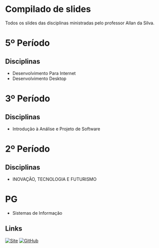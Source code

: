 # Compilado de slides

Todos os slides das disciplinas ministradas pelo professor Allan da Silva.
# 5º Período
## Disciplinas
- Desenvolvimento Para Internet
- Desenvolvimento Desktop

# 3º Período
## Disciplinas
- Introdução à Análise e Projeto de Software

# 2º Período
## Disciplinas
- INOVAÇÃO, TECNOLOGIA E FUTURISMO

# PG
- Sistemas de Informação

## Links
[![Site](https://img.shields.io/badge/Site-ADS_Unipar-green)](https://ads-unipar.github.io/) [![GitHub](https://img.shields.io/badge/GitHub-Allan_da_Silva-black?logo=github)](https://github.com/oAllanWeb)
